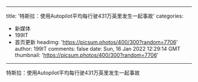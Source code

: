 
---
title: '特斯拉：使用Autopilot平均每行驶431万英里发生一起事故'
categories: 
 - 新媒体
 - 199IT
 - 首页更新
headimg: 'https://picsum.photos/400/300?random=7706'
author: 199IT
comments: false
date: Sun, 16 Jan 2022 12:29:14 GMT
thumbnail: 'https://picsum.photos/400/300?random=7706'
---

<div>   
特斯拉：使用Autopilot平均每行驶431万英里发生一起事故  
</div>
            